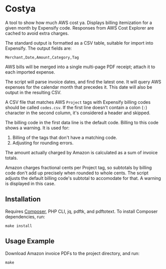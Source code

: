 # Costya

A tool to show how much AWS cost ya. Displays billing itemization for a given month by Expensify code. Responses from
AWS Cost Explorer are cached to avoid extra charges.

The standard output is formatted as a CSV table, suitable for import into Expensify. The output fields are:

    Merchant,Date,Amount,Category,Tag

AWS bills will be merged into a single multi-page PDF receipt; attach it to each imported expense.

The script will parse invoice dates, and find the latest one. It will query AWS expenses for the calendar month that
precedes it. This date will also be output in the resulting CSV.

A CSV file that matches AWS `Project` tags with Expensify billing codes should be called `codes.csv`. If the first
line doesn't contain a colon (`:`) character in the second column, it's considered a header and skipped.

The billing code in the first data line is the default code. Billing to this code shows a warning. It is used for:

1. Billing of the tags that don't have a matching code.
2. Adjusting for rounding errors.

The amount actually charged by Amazon is calculated as a sum of invoice totals.

Amazon charges fractional cents per Project tag, so subtotals by billing code don't add up precisely when rounded to
whole cents. The script adjusts the default billing code's subtotal to accomodate for that. A warning is displayed in
this case.

## Installation

Requires [Composer](https://getcomposer.org/), PHP CLI, jq, pdftk, and pdftotext. To install Composer dependencies, run:

    make install

## Usage Example

Download Amazon invoice PDFs to the project directory, and run:

    make
